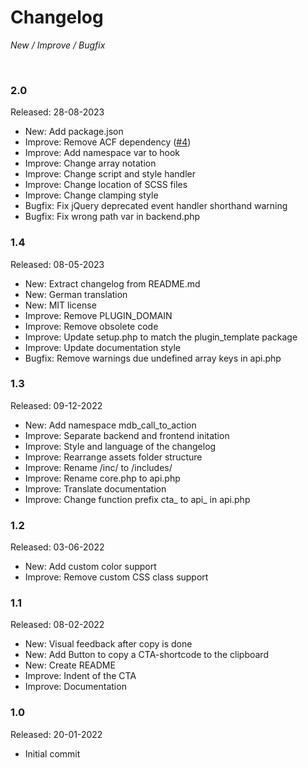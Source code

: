 # Changelog

_New / Improve / Bugfix_

<br>

### 2.0
Released: 28-08-2023

- New: Add package.json
- Improve: Remove ACF dependency ([#4](https://github.com/mdibella-dev/mdb-call-to-action/issues/4))
- Improve: Add namespace var to hook
- Improve: Change array notation
- Improve: Change script and style handler
- Improve: Change location of SCSS files
- Improve: Change clamping style
- Bugfix: Fix jQuery deprecated event handler shorthand warning
- Bugfix: Fix wrong path var in backend.php


### 1.4
Released: 08-05-2023

- New: Extract changelog from README.md
- New: German translation
- New: MIT license
- Improve: Remove PLUGIN_DOMAIN
- Improve: Remove obsolete code
- Improve: Update setup.php to match the plugin_template package
- Improve: Update documentation style
- Bugfix: Remove warnings due undefined array keys in api.php


### 1.3
Released: 09-12-2022

- New: Add namespace mdb_call_to_action
- Improve: Separate backend and frontend initation
- Improve: Style and language of the changelog
- Improve: Rearrange assets folder structure
- Improve: Rename /inc/ to /includes/
- Improve: Rename core.php to api.php
- Improve: Translate documentation
- Improve: Change function prefix cta_ to api_ in api.php


### 1.2
Released: 03-06-2022

- New: Add custom color support
- Improve: Remove custom CSS class support


### 1.1
Released: 08-02-2022

- New: Visual feedback after copy is done
- New: Add Button to copy a CTA-shortcode to the clipboard
- New: Create README
- Improve: Indent of the CTA
- Improve: Documentation


### 1.0
Released: 20-01-2022

- Initial commit
